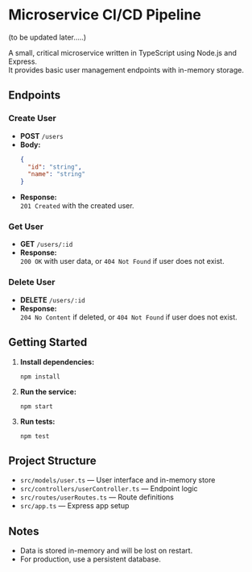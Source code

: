 # Microservice CI/CD Pipeline

(to be updated later.....)

A small, critical microservice written in TypeScript using Node.js and Express.  
It provides basic user management endpoints with in-memory storage.

## Endpoints

### Create User
- **POST** `/users`
- **Body:**  
  ```json
  {
    "id": "string",
    "name": "string"
  }
  ```
- **Response:**  
  `201 Created` with the created user.

### Get User
- **GET** `/users/:id`
- **Response:**  
  `200 OK` with user data, or `404 Not Found` if user does not exist.

### Delete User
- **DELETE** `/users/:id`
- **Response:**  
  `204 No Content` if deleted, or `404 Not Found` if user does not exist.

## Getting Started

1. **Install dependencies:**
   ```
   npm install
   ```

2. **Run the service:**
   ```
   npm start
   ```

3. **Run tests:**
   ```
   npm test
   ```

## Project Structure

- `src/models/user.ts` — User interface and in-memory store
- `src/controllers/userController.ts` — Endpoint logic
- `src/routes/userRoutes.ts` — Route definitions
- `src/app.ts` — Express app setup

## Notes

- Data is stored in-memory and will be lost on restart.
- For production, use a persistent database.
